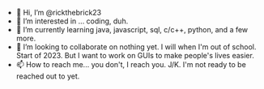 - 👋 Hi, I’m @rickthebrick23
- 👀 I’m interested in ... coding, duh.
- 🌱 I’m currently learning java, javascript, sql, c/c++, python, and a few more. 
- 💞️ I’m looking to collaborate on nothing yet. I will when I'm out of school. Start of 2023. But I want to work on GUIs to make people's lives easier.
- 📫 How to reach me... you don't, I reach you. J/K. I'm not ready to be reached out to yet.

<!---
rickthebrick23/rickthebrick23 is a ✨ special ✨ repository because its `README.md` (this file) appears on your GitHub profile.
You can click the Preview link to take a look at your changes.
--->

